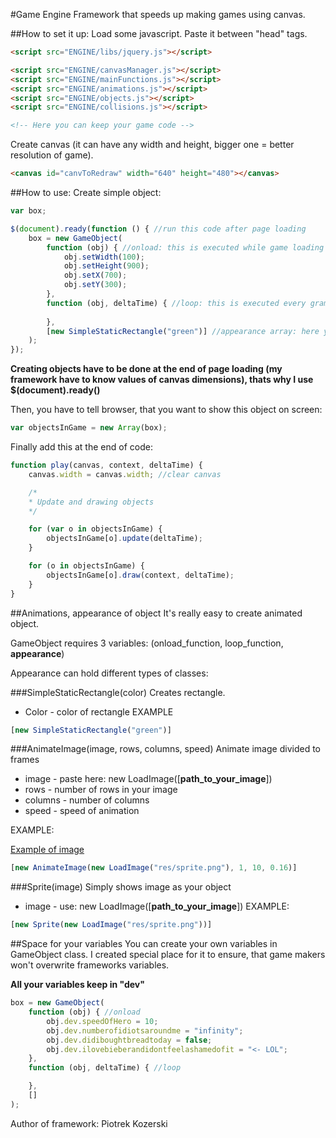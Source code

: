 #Game Engine 
Framework that speeds up making games using canvas.

##How to set it up:
Load some javascript. Paste it between "head" tags.
```html
<script src="ENGINE/libs/jquery.js"></script>

<script src="ENGINE/canvasManager.js"></script>
<script src="ENGINE/mainFunctions.js"></script>
<script src="ENGINE/animations.js"></script>
<script src="ENGINE/objects.js"></script>
<script src="ENGINE/collisions.js"></script>

<!-- Here you can keep your game code -->
```
Create canvas (it can have any width and height, bigger one = better resolution of game).

```html
<canvas id="canvToRedraw" width="640" height="480"></canvas>
```
##How to use:
Create simple object:
```js
var box;

$(document).ready(function () { //run this code after page loading
    box = new GameObject(
        function (obj) { //onload: this is executed while game loading
            obj.setWidth(100);
            obj.setHeight(900);
            obj.setX(700);
            obj.setY(300);
        },
        function (obj, deltaTime) { //loop: this is executed every grame of game
    
        },
        [new SimpleStaticRectangle("green")] //appearance array: here you can set up appearance of your object
    );
});
```
**Creating objects have to be done at the end of page loading (my framework have to know values of canvas dimensions), thats why I use $(document).ready()**

Then, you have to tell browser, that you want to show this object on screen:
```js
var objectsInGame = new Array(box);
```
Finally add this at the end of code:
```js
function play(canvas, context, deltaTime) {
    canvas.width = canvas.width; //clear canvas

    /*
    * Update and drawing objects
    */

    for (var o in objectsInGame) {
        objectsInGame[o].update(deltaTime);
    }

    for (o in objectsInGame) {
        objectsInGame[o].draw(context, deltaTime);
    }
}
```
##Animations, appearance of object
It's really easy to create animated object.

GameObject requires 3 variables: (onload_function, loop_function, **appearance**)

Appearance can hold different types of classes:

###SimpleStaticRectangle(color)
Creates rectangle.

* Color - color of rectangle
EXAMPLE

```js
[new SimpleStaticRectangle("green")]
```

###AnimateImage(image, rows, columns, speed)
Animate image divided to frames
* image - paste here: new LoadImage([**path_to_your_image**])
* rows - number of rows in your image
* columns - number of columns
* speed - speed of animation

EXAMPLE:

[Example of image](https://dl.dropboxusercontent.com/u/59608446/sprite.png)

```js
[new AnimateImage(new LoadImage("res/sprite.png"), 1, 10, 0.16)]
```
###Sprite(image)
Simply shows image as your object
* image - use: new LoadImage([**path_to_your_image**])
EXAMPLE:

```js
[new Sprite(new LoadImage("res/sprite.png"))]
```

##Space for your variables
You can create your own variables in GameObject class. I created special place for it to ensure, that game makers won't overwrite frameworks variables.

**All your variables keep in "dev"**

```js
box = new GameObject(
    function (obj) { //onload
        obj.dev.speedOfHero = 10;
        obj.dev.numberofidiotsaroundme = "infinity";
        obj.dev.didiboughtbreadtoday = false;
        obj.dev.ilovebieberandidontfeelashamedofit = "<- LOL";
    },
    function (obj, deltaTime) { //loop

    },
    []
);
```

Author of framework: Piotrek Kozerski
